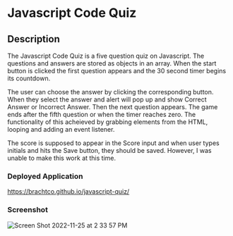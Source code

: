 # Javascript Code Quiz

## Description

The Javascript Code Quiz is a five question quiz on Javascript. The questions and answers
are stored as objects in an array. When the start button is clicked the first question
appears and the 30 second timer begins its countdown. 

The user can choose the answer by clicking the corresponding button. When they select the 
answer and alert will pop up and show Correct Answer or Incorrect Answer. Then the next question
appears. The game ends after the fifth question or when the timer reaches zero. The functionality
of this acheieved by grabbing elements from the HTML, looping and adding an event listener.

The score is supposed to appear in the Score input and when user types initials and hits
the Save button, they should be saved. However, I was unable to make this work at 
this time. 

### Deployed Application
https://brachtco.github.io/javascript-quiz/

### Screenshot
![Screen Shot 2022-11-25 at 2 33 57 PM](https://user-images.githubusercontent.com/17559972/204057371-754b91b6-3619-4199-a45e-f7d22b0fd83c.png)

